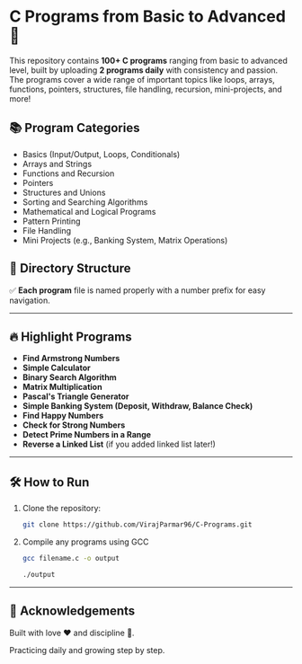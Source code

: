 # C Programs from Basic to Advanced 🚀

This repository contains **100+ C programs** ranging from basic to advanced level, built by uploading **2 programs daily** with consistency and passion.  
The programs cover a wide range of important topics like loops, arrays, functions, pointers, structures, file handling, recursion, mini-projects, and more!

## 📚 Program Categories

- Basics (Input/Output, Loops, Conditionals)
- Arrays and Strings
- Functions and Recursion
- Pointers
- Structures and Unions
- Sorting and Searching Algorithms
- Mathematical and Logical Programs
- Pattern Printing
- File Handling
- Mini Projects (e.g., Banking System, Matrix Operations)

## 📂 Directory Structure


✅ **Each program** file is named properly with a number prefix for easy navigation.

---

## 🔥 Highlight Programs

- **Find Armstrong Numbers**
- **Simple Calculator**
- **Binary Search Algorithm**
- **Matrix Multiplication**
- **Pascal's Triangle Generator**
- **Simple Banking System (Deposit, Withdraw, Balance Check)**
- **Find Happy Numbers**
- **Check for Strong Numbers**
- **Detect Prime Numbers in a Range**
- **Reverse a Linked List** (if you added linked list later!)

---

## 🛠 How to Run

1. Clone the repository:

   ```bash
   git clone https://github.com/VirajParmar96/C-Programs.git

2. Compile any programs using GCC

   ```bash
   gcc filename.c -o output
   ```
   ```bash
   ./output

---

## 🙏 Acknowledgements

Built with love ❤️ and discipline 💪.

Practicing daily and growing step by step.
